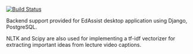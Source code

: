 [![Build Status](https://travis-ci.com/vw312/EdAssist-Backend.svg?branch=master)](https://travis-ci.com/vw312/EdAssist-Backend)

Backend support provided for EdAssist desktop application using Django, PostgreSQL.

NLTK and Scipy are also used for implementing a tf-idf vectorizer for extracting important ideas from lecture video captions.

